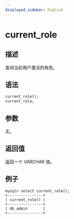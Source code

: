 ```yaml
---
displayed_sidebar: English
---
```


# current_role

## 描述

查询当前用户激活的角色。

## 语法

```Haskell
current_role();
current_role;
```

## 参数

无。

## 返回值

返回一个 VARCHAR 值。

## 例子

```Plain
mysql> select current_role();
+----------------+
| current_role() |
+----------------+
| db_admin       |
+----------------+